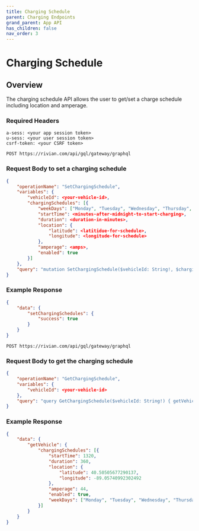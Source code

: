 ```yaml
---
title: Charging Schedule
parent: Charging Endpoints
grand_parent: App API
has_children: false
nav_order: 3
---
```


# Charging Schedule

## Overview

The charging schedule API allows the user to get/set a charge schedule including location and amperage. 

### Required Headers

```text
a-sess: <your app session token>
u-sess: <your user session token>
csrf-token: <your CSRF token>
```

`POST https://rivian.com/api/gql/gateway/graphql`

### Request Body to set a charging schedule

```json
{
    "operationName": "SetChargingSchedule",
    "variables": {
        "vehicleId": <your-vehicle-id>,
        "chargingSchedules": [{
            "weekDays": ["Monday", "Tuesday", "Wednesday", "Thursday", "Friday" <optional:, "Saturday", "Sunday">],
            "startTime": <minutes-after-midnight-to-start-charging>,
            "duration": <duration-in-minutes>,
            "location": {
                "latitude": <latitidue-for-schedule>,
                "longitude": <longitude-for-schedule>
            },
            "amperage": <amps>,
            "enabled": true
        }]
    },
    "query": "mutation SetChargingSchedule($vehicleId: String!, $chargingSchedules: [InputChargingSchedule!]!) { setChargingSchedules(vehicleId: $vehicleId, chargingSchedules: $chargingSchedules) { success } }"
}
```

### Example Response

```json
{
    "data": {
        "setChargingSchedules": {
            "success": true
        }
    }
}
```

`POST https://rivian.com/api/gql/gateway/graphql`

### Request Body to get the charging schedule

```json
{
    "operationName": "GetChargingSchedule",
    "variables": {
        "vehicleId": <your-vehicle-id>
    },
    "query": "query GetChargingSchedule($vehicleId: String!) { getVehicle(id: $vehicleId) { chargingSchedules { startTime duration location { latitude longitude } amperage enabled weekDays } } }"
}
```

### Example Response

```json
{
    "data": {
        "getVehicle": {
            "chargingSchedules": [{
                "startTime": 1320,
                "duration": 360,
                "location": {
                    "latitude": 40.50505677290137,
                    "longitude": -89.05740992302492
                },
                "amperage": 44,
                "enabled": true,
                "weekDays": ["Monday", "Tuesday", "Wednesday", "Thursday", "Friday"]
            }]
        }
    }
}
```
